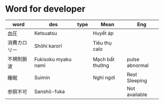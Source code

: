 # Word for developer

| word | des | type | Mean | Eng |
|---|---|---|---|---|
| 血圧| Ketsuatsu | | Huyết áp| |
| 消費カロリー| Shōhi karorī| | Tiêu thụ calo| |
| 不規則脈波| Fukisoku myaku nami| | Mạch bất thường| pulse abnormal
| 睡眠| Suimin| | Nghỉ ngơi| Rest Sleeping
| 参照不可| Sanshō-fuka| | | Not available